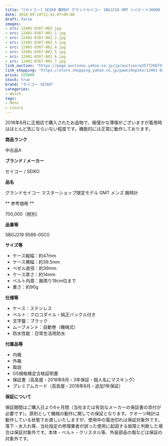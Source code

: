```yaml
---
title: "[セイコー] SEIKO 腕時計 グランドセイコー SBGJ219 GMT ハイビート36000 自動巻 メンズ 極美品"
date: 2018-09-24T11:42:07+09:00
draft: false
images:
- src: 12401-0367-002.jpg
- src: 12401-0367-002_1.jpg
- src: 12401-0367-002_2.jpg
- src: 12401-0367-002_3.jpg
- src: 12401-0367-002_4.jpg
- src: 12401-0367-002_5.jpg
- src: 12401-0367-002_6.jpg
- src: 12401-0367-002_7.jpg
link_auction: "https://page.auctions.yahoo.co.jp/jp/auction/w257726674"
link_shopping: "https://store.shopping.yahoo.co.jp/pawnshopiko/12401-0367-002.html"
price: 525000
stock: true
brand: "セイコー SEIKO"
categories:
- Watch
tags:
- Mens
- Luxury
---
```

2018年8月に正規店で購入されたお品物で、極僅かな薄傷がございますが着用時はほとんど気にならいない程度です。機能的には正常に動作しております。

**商品ランク**

中古品A

**ブランド / メーカー**

セイコー / SEIKO

**品名**

グランドセイコー マスターショップ限定モデル GMT メンズ 腕時計

** 参考価格 **

700,000（税別）

**品番等**

SBGJ219 9S86-00C0

**サイズ等**

- ケース縦幅：約47mm
- ケース横幅：約39.5mm
- ベゼル直径：約39mm
- ケース厚さ：約14mm
- ベルト内周：腕周り19cm位まで
- 重さ：約90g

**仕様等**

- ケース：ステンレス
- ベルト：クロコダイル・純正バックル付き
- 文字盤：ブラック
- ムーブメント：自動巻（機械式）
- 防水性能：日常生活用防水

**付属品等**

- 内箱
- 外箱
- 取説
- GS規格検定合格証明書
- 保証書（高島屋・2018年8月・3年保証・個人名にマスキング）
- プレミアムカード（高島屋・2018年8月・追加1年保証）

**保証について**

保証期間はご購入日より6ヶ月間（当社または有効なメーカーの保証書の添付が必要です）。原則として機械の動作に関しての保証となります。クオーツ時計は動作している状態でお渡しいたしますが、使用中の電池切れは保証対象外です。落下・水入れ等、当社指定の修理業者が誤った使用に起因する故障と判断した場合は保証対象外です。本体・ベルト・クリスタル等、外装部品の傷などは保証の対象外です。
